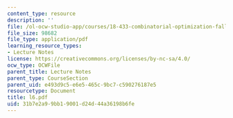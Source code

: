 ```yaml
---
content_type: resource
description: ''
file: /ol-ocw-studio-app/courses/18-433-combinatorial-optimization-fall-2003/31b7e2a99bb19001d24d44a36198b6fe_l6.pdf
file_size: 98682
file_type: application/pdf
learning_resource_types:
- Lecture Notes
license: https://creativecommons.org/licenses/by-nc-sa/4.0/
ocw_type: OCWFile
parent_title: Lecture Notes
parent_type: CourseSection
parent_uid: e493d9c5-e6e5-465c-9bc7-c590276187e5
resourcetype: Document
title: l6.pdf
uid: 31b7e2a9-9bb1-9001-d24d-44a36198b6fe
---
```

